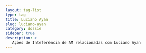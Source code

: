 ```yaml
---
layout: tag-list
type: tag
title: Luciano Ayan
slug: luciano-ayan
category: dossie
sidebar: true
description: >
   Ações de Inteferência de AM relacionadas com Luciano Ayan
---
```

